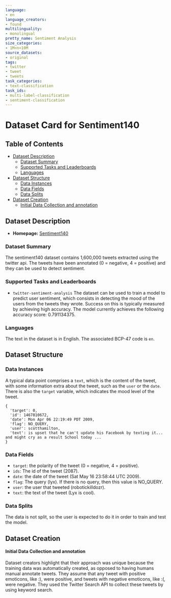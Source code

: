 ```yaml
---
language:
- en
language_creators:
- found
multilinguality:
- monolingual
pretty_name: Sentiment Analysis
size_categories:
- 1M<n<10M
source_datasets:
- original
tags:
- twitter
- tweet
- tweets
task_categories:
- text-classification
task_ids:
- multi-label-classification
- sentiment-classification
---
```


# Dataset Card for Sentiment140

## Table of Contents
- [Dataset Description](#dataset-description)
  - [Dataset Summary](#dataset-summary)
  - [Supported Tasks and Leaderboards](#supported-tasks-and-leaderboards)
  - [Languages](#languages)
- [Dataset Structure](#dataset-structure)
  - [Data Instances](#data-instances)
  - [Data Fields](#data-fields)
  - [Data Splits](#data-splits)
- [Dataset Creation](#dataset-creation)
  - [Initial Data Collection and annotation](#Initial-Data-Collection-and-annotation)
## Dataset Description

- **Homepage:** [Sentiment140](https://www.kaggle.com/datasets/kazanova/sentiment140)

### Dataset Summary

The sentiment140 dataset contains 1,600,000 tweets extracted using the twitter api. The tweets have been annotated (0 = negative, 4 = positive) and they can be used to detect sentiment.

### Supported Tasks and Leaderboards

* `twitter-sentiment-analysis` The dataset can be used to train a model to predict user sentiment, which consists in detecting the mood of the users from the tweets they wrote. Success on this is typically measured by achieving high accuracy. The model currently achieves the following accuracy score: 0.791134375.

### Languages

The text in the dataset is in English. The associated BCP-47 code is `en`.

## Dataset Structure

### Data Instances

A typical data point comprises a `text`, which is the content of the tweet, with some information extra about the tweet, such as the `user` or the `date`. There is also the `target` variable, which indicates the mood level of the tweet.

```
{
  'target': 0,
  'id': 1467810672,
  'date': Mon Apr 06 22:19:49 PDT 2009,
  'flag': NO_QUERY,
  'user': scotthamilton,
  'text': is upset that he can't update his Facebook by texting it... and might cry as a result School today ...
}
```


### Data Fields

* `target`: the polarity of the tweet (0 = negative, 4 = positive).
* `ids`: The id of the tweet (2087).
* `date`: the date of the tweet (Sat May 16 23:58:44 UTC 2009).
* `flag`: The query (lyx). If there is no query, then this value is NO_QUERY.
* `user`: the user that tweeted (robotickilldozr).
* `text`: the text of the tweet (Lyx is cool).

### Data Splits

The data is not split, so the user is expected to do it in order to train and test the model.

## Dataset Creation

#### Initial Data Collection and annotation

Dataset creators highlight that their approach was unique because the training data was automatically created, as opposed to having humans manual annotate tweets. They assume that any tweet with positive emoticons, like :), were positive, and tweets with negative emoticons, like :(, were negative. They used the Twitter Search API to collect these tweets by using keyword search.

